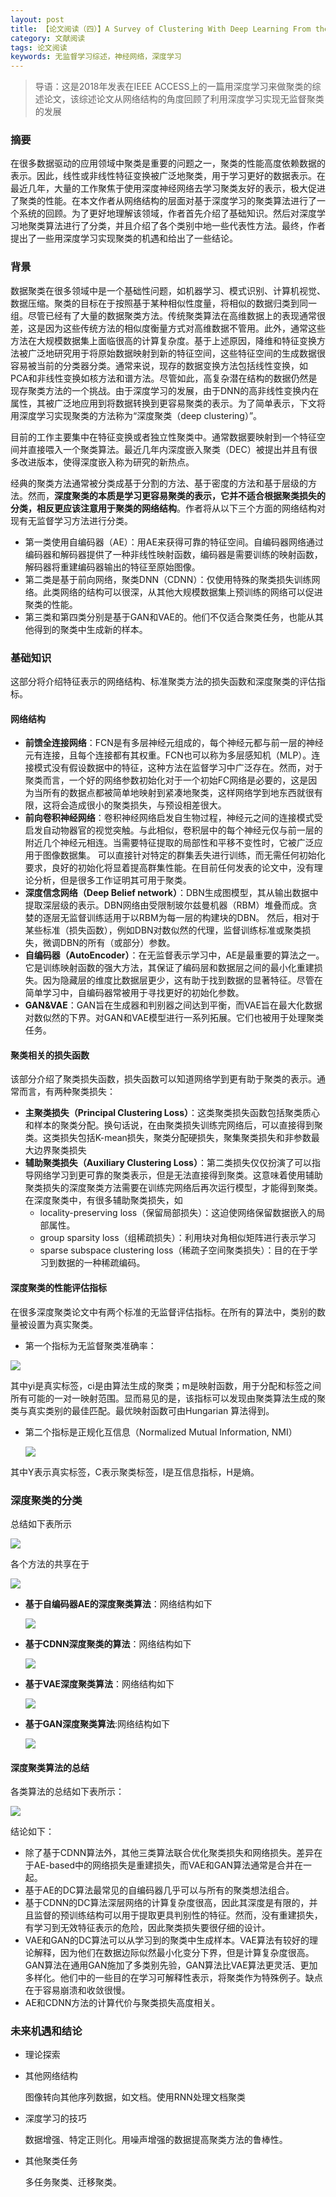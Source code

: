 ```yaml
---
layout: post
title: 【论文阅读（四）】A Survey of Clustering With Deep Learning From the Perspective of Network Architecture
category: 文献阅读
tags: 论文阅读
keywords: 无监督学习综述，神经网络，深度学习
---
```


> 导语：这是2018年发表在IEEE ACCESS上的一篇用深度学习来做聚类的综述论文，该综述论文从网络结构的角度回顾了利用深度学习实现无监督聚类的发展

### 摘要

在很多数据驱动的应用领域中聚类是重要的问题之一，聚类的性能高度依赖数据的表示。因此，线性或非线性特征变换被广泛地聚类，用于学习更好的数据表示。在最近几年，大量的工作聚焦于使用深度神经网络去学习聚类友好的表示，极大促进了聚类的性能。在本文作者从网络结构的层面对基于深度学习的聚类算法进行了一个系统的回顾。为了更好地理解该领域，作者首先介绍了基础知识。然后对深度学习地聚类算法进行了分类，并且介绍了各个类别中地一些代表性方法。最终，作者提出了一些用深度学习实现聚类的机遇和给出了一些结论。

### 背景

数据聚类在很多领域中是一个基础性问题，如机器学习、模式识别、计算机视觉、数据压缩。聚类的目标在于按照基于某种相似性度量，将相似的数据归类到同一组。尽管已经有了大量的数据聚类方法。传统聚类算法在高维数据上的表现通常很差，这是因为这些传统方法的相似度衡量方式对高维数据不管用。此外，通常这些方法在大规模数据集上面临很高的计算复杂度。基于上述原因，降维和特征变换方法被广泛地研究用于将原始数据映射到新的特征空间，这些特征空间的生成数据很容易被当前的分类器分类。通常来说，现存的数据变换方法包括线性变换，如PCA和非线性变换如核方法和谱方法。尽管如此，高复杂潜在结构的数据仍然是现存聚类方法的一个挑战。由于深度学习的发展，由于DNN的高非线性变换内在属性，其被广泛地应用到将数据转换到更容易聚类的表示。为了简单表示，下文将用深度学习实现聚类的方法称为“深度聚类（deep clustering）”。

目前的工作主要集中在特征变换或者独立性聚类中。通常数据要映射到一个特征空间并直接喂入一个聚类算法。最近几年内深度嵌入聚类（DEC）被提出并且有很多改进版本，使得深度嵌入称为研究的新热点。

经典的聚类方法通常被分类成基于分割的方法、基于密度的方法和基于层级的方法。然而，**深度聚类的本质是学习更容易聚类的表示，它并不适合根据聚类损失的分类，相反更应该注意用于聚类的网络结构**。作者将从以下三个方面的网络结构对现有无监督学习方法进行分类。

+ 第一类使用自编码器（AE）：用AE来获得可靠的特征空间。自编码器网络通过编码器和解码器提供了一种非线性映射函数，编码器是需要训练的映射函数，解码器将重建编码器输出的特征至原始图像。
+ 第二类是基于前向网络，聚类DNN（CDNN）：仅使用特殊的聚类损失训练网络。此类网络的结构可以很深，从其他大规模数据集上预训练的网络可以促进聚类的性能。
+ 第三类和第四类分别是基于GAN和VAE的。他们不仅适合聚类任务，也能从其他得到的聚类中生成新的样本。

### 基础知识

这部分将介绍特征表示的网络结构、标准聚类方法的损失函数和深度聚类的评估指标。

#### 网络结构

+ **前馈全连接网络**：FCN是有多层神经元组成的，每个神经元都与前一层的神经元有连接，且每个连接都有其权重。FCN也可以称为多层感知机（MLP）。连接模式没有假设数据中的特征，这种方法在监督学习中广泛存在。然而，对于聚类而言，一个好的网络参数初始化对于一个初始FC网络是必要的，这是因为当所有的数据点都被简单地映射到紧凑地聚类，这样网络学到地东西就很有限，这将会造成很小的聚类损失，与预设相差很大。
+ **前向卷积神经网络**：卷积神经网络启发自生物过程，神经元之间的连接模式受启发自动物器官的视觉突触。与此相似，卷积层中的每个神经元仅与前一层的附近几个神经元相连。当需要特征提取的局部性和平移不变性时，它被广泛应用于图像数据集。 可以直接针对特定的群集丢失进行训练，而无需任何初始化要求，良好的初始化将显着提高群集性能。在目前任何发表的论文中，没有理论分析，但是很多工作证明其可用于聚类。
+ **深度信念网络（Deep Belief network）**：DBN生成图模型，其从输出数据中提取深层级的表示。DBN网络由受限制玻尔兹曼机器（RBM）堆叠而成。贪婪的逐层无监督训练适用于以RBM为每一层的构建块的DBN。 然后，相对于某些标准（损失函数），例如DBN对数似然的代理，监督训练标准或聚类损失，微调DBN的所有（或部分）参数。
+ **自编码器（AutoEncoder）**：在无监督表示学习中，AE是最重要的算法之一。它是训练映射函数的强大方法，其保证了编码层和数据层之间的最小化重建损失。因为隐藏层的维度比数据层更少，这有助于找到数据的显著特征。尽管在简单学习中，自编码器常被用于寻找更好的初始化参数。
+ **GAN&VAE**：GAN旨在生成器和判别器之间达到平衡，而VAE旨在最大化数据对数似然的下界。对GAN和VAE模型进行一系列拓展。它们也被用于处理聚类任务。

#### 聚类相关的损失函数

该部分介绍了聚类损失函数，损失函数可以知道网络学到更有助于聚类的表示。通常而言，有两种聚类损失：

+ **主聚类损失（Principal Clustering Loss）**：这类聚类损失函数包括聚类质心和样本的聚类分配。换句话说，在由聚类损失训练完网络后，可以直接得到聚类。这类损失包括K-mean损失，聚类分配硬损失，聚集聚类损失和非参数最大边界聚类损失
+ **辅助聚类损失（Auxiliary Clustering Loss）**：第二类损失仅仅扮演了可以指导网络学习到更可靠的聚类表示，但是无法直接得到聚类。这意味着使用辅助聚类损失的深度聚类方法需要在训练完网络后再次运行模型，才能得到聚类。在深度聚类中，有很多辅助聚类损失，如
  + locality-preserving loss（保留局部损失）：这迫使网络保留数据嵌入的局部属性。
  + group sparsity loss（组稀疏损失）：利用块对角相似矩阵进行表示学习
  + sparse subspace clustering loss（稀疏子空间聚类损失）：目的在于学习到数据的一种稀疏编码。

#### 深度聚类的性能评估指标

在很多深度聚类论文中有两个标准的无监督评估指标。在所有的算法中，类别的数量被设置为真实聚类。

+ 第一个指标为无监督聚类准确率：

![](https://winterwindwang.github.io/assets/img/unsupervised_acc.png)

其中yi是真实标签，ci是由算法生成的聚类；m是映射函数，用于分配和标签之间所有可能的一对一映射范围。显而易见的是，该指标可以发现由聚类算法生成的聚类与真实类别的最佳匹配。最优映射函数可由Hungarian 算法得到。

+ 第二个指标是正规化互信息（Normalized Mutual Information, NMI）

  ![](https://winterwindwang.github.io/assets/img/unsupervised_nmi.png)

其中Y表示真实标签，C表示聚类标签，I是互信息指标，H是熵。

### 深度聚类的分类

总结如下表所示

![](https://winterwindwang.github.io/assets/img/unsupervised_tab1.png)

各个方法的共享在于

![](https://winterwindwang.github.io/assets/img/unsupervised_tab2.png)

+ **基于自编码器AE的深度聚类算法**：网络结构如下

  ![](https://winterwindwang.github.io/assets/img/unsupervised_fig_ae.png)

+ **基于CDNN深度聚类的算法**：网络结构如下

  ![](https://winterwindwang.github.io/assets/img/unsupervised_fig_cdnn.png)

+ **基于VAE深度聚类算法**：网络结构如下

  ![](https://winterwindwang.github.io/assets/img/unsupervised_fig_vae.png)

+ **基于GAN深度聚类算法**:网络结构如下

  ![](https://winterwindwang.github.io/assets/img/unsupervised_fig_gan.png)

#### 深度聚类算法的总结

各类算法的总结如下表所示：

![](https://winterwindwang.github.io/assets/img/unsupervised_tab3.png)

结论如下：

+ 除了基于CDNN算法外，其他三类算法联合优化聚类损失和网络损失。差异在于AE-based中的网络损失是重建损失，而VAE和GAN算法通常是合并在一起。
+ 基于AE的DC算法最常见的自编码器几乎可以与所有的聚类想法组合。
+ 基于CDNN的DC算法深层网络的计算复杂度很高，因此其深度是有限的，并且监督的预训练结构可以用于提取更具判别性的特征。然而，没有重建损失，有学习到无效特征表示的危险，因此聚类损失要很仔细的设计。
+ VAE和GAN的DC算法可以从学习到的聚类中生成样本。VAE算法有较好的理论解释，因为他们在数据边际似然最小化变分下界，但是计算复杂度很高。GAN算法在通用GAN施加了多类别先验，GAN算法比VAE算法更灵活、更加多样化。他们中的一些目的在学习可解释性表示，将聚类作为特殊例子。缺点在于容易崩溃和收敛很慢。
+ AE和CDNN方法的计算代价与聚类损失高度相关。

### 未来机遇和结论

+ 理论探索

+ 其他网络结构

  图像转向其他序列数据，如文档。使用RNN处理文档聚类

+ 深度学习的技巧

  数据增强、特定正则化。用噪声增强的数据提高聚类方法的鲁棒性。

+ 其他聚类任务

  多任务聚类、迁移聚类。

